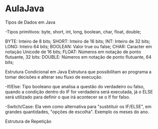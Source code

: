 # AulaJava

Tipos de Dados em Java
  
-Tipos primitivos: byte, short, int, long, boolean, char, float, double;

BYTE: Inteiro de 8 bits;
SHORT: Inteiro de 16 bits;
INT: Inteiro de 32 bits;
LONG: Inteiro 64 bits;
BOOLEAN: Valor true ou false;
CHAR: Caracter em notação Unicode de 16 bits;
FLOAT: Números em notação de ponto flutuante, 32 bits:
DOUBLE: Números em notação de ponto flutuante, 64 bits;



Estrutura Condicional em Java
Estrutura que possibilitam ao programa a tomar decisões e alterar seu fluxo de execução.

-If/Else: Tipo booleano que analisa a questão do verdadeiro ou falso, quando a condição dentro do IF for verdadeira será executada, já o ELSE será utilizado para definir o que irá acontecer se o If for falso. 

-Switch/Case: Ela vem como alternativa para "susbtituir os IF/ELSE", em grandes quantidades, "opções de escolha". Exemplo os meses do ano.






Estrutura de Repetição 




